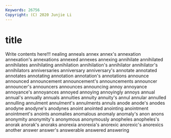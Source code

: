 ```yaml
---
Keywords: 26756
Copyright: (C) 2020 Junjie Li
---
```


# title

Write contents here!!!
nealing 
anneals 
annex 
annex's 
annexation 
annexation's 
annexations 
annexed
annexes 
annexing 
annihilate 
annihilated 
annihilates 
annihilating 
annihilation 
annihilation's 
annihilator 
annihilator's
annihilators 
anniversaries 
anniversary 
anniversary's 
annotate 
annotated 
annotates 
annotating 
annotation 
annotation's
annotations 
announce 
announced 
announcement 
announcement's 
announcements 
announcer 
announcer's 
announcers 
announces
announcing 
annoy 
annoyance 
annoyance's 
annoyances 
annoyed 
annoying 
annoyingly 
annoys 
annual
annual's 
annually 
annuals 
annuities 
annuity 
annuity's 
annul 
annular 
annulled 
annulling
annulment 
annulment's 
annulments 
annuls 
anode 
anode's 
anodes 
anodyne 
anodyne's 
anodynes
anoint 
anointed 
anointing 
anointment 
anointment's 
anoints 
anomalies 
anomalous 
anomaly 
anomaly's
anon 
anons 
anonymity 
anonymity's 
anonymous 
anonymously 
anopheles 
anopheles's 
anorak 
anorak's
anoraks 
anorexia 
anorexia's 
anorexic 
anorexic's 
anorexics 
another 
answer 
answer's 
answerable
answered 
answering 
